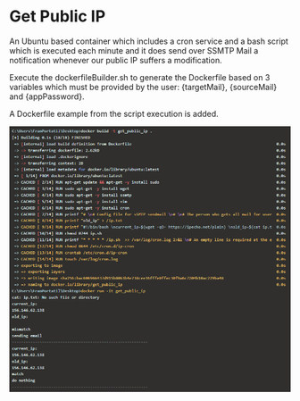 # Get Public IP

An Ubuntu based container which includes a cron service and a bash script which is executed each minute and it does send over SSMTP Mail a notification whenever our public IP suffers a modification.

Execute the dockerfileBuilder.sh to generate the Dockerfile based on 3 variables which must be provided by the user: {targetMail}, {sourceMail} and {appPassword}.

A Dockerfile example from the script execution is added.

<p align="center">
  <img src="https://raw.githubusercontent.com/franloradr/get-public-ip-container/master/images/docker_run.png">
</p><br>
